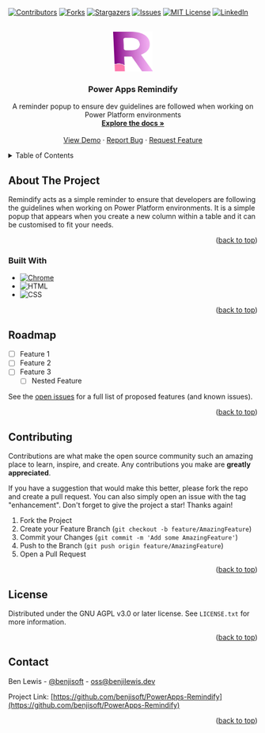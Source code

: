 <!--
SPDX-FileCopyrightText: 2024 Ben Lewis <oss@benjilewis.dev>

SPDX-License-Identifier: MIT
-->

<a name="readme-top"></a>
<!-- Thanks to othneildrew for the *awesome* readme template! -->

[![Contributors][contributors-shield]][contributors-url]
[![Forks][forks-shield]][forks-url]
[![Stargazers][stars-shield]][stars-url]
[![Issues][issues-shield]][issues-url]
[![MIT License][license-shield]][license-url]
[![LinkedIn][linkedin-shield]][linkedin-url]



<!-- PROJECT LOGO -->
<br />
<div align="center">
  <a href="https://github.com/benjisoft/PowerApps-Remindify">
    <img src="Z - Resources/Icon.jpg" alt="Logo" width="80" height="80">
  </a>

<h3 align="center">Power Apps Remindify</h3>

  <p align="center">
    A reminder popup to ensure dev guidelines are followed when working on Power Platform environments
    <br />
    <a href="https://github.com/benjisoft/PowerApps-Remindify"><strong>Explore the docs »</strong></a>
    <br />
    <br />
    <a href="https://github.com/benjisoft/PowerApps-Remindify">View Demo</a>
    ·
    <a href="https://github.com/benjisoft/PowerApps-Remindify/issues">Report Bug</a>
    ·
    <a href="https://github.com/benjisoft/PowerApps-Remindify/issues">Request Feature</a>
  </p>
</div>



<!-- TABLE OF CONTENTS -->
<details>
  <summary>Table of Contents</summary>
  <ol>
    <li>
      <a href="#about-the-project">About The Project</a>
      <ul>
        <li><a href="#built-with">Built With</a></li>
      </ul>
    </li>
    <!-- <li>
      <a href="#getting-started">Getting Started</a>
      <ul>
        <li><a href="#prerequisites">Prerequisites</a></li>
        <li><a href="#installation">Installation</a></li>
      </ul>
    </li>
    <li><a href="#usage">Usage</a></li> -->
    <li><a href="#roadmap">Roadmap</a></li>
    <li><a href="#contributing">Contributing</a></li>
    <li><a href="#license">License</a></li>
    <li><a href="#contact">Contact</a></li>
    <!-- <li><a href="#acknowledgments">Acknowledgments</a></li> -->
  </ol>
</details>



<!-- ABOUT THE PROJECT -->
## About The Project

Remindify acts as a simple reminder to ensure that developers are following the guidelines when working on Power Platform environments. It is a simple popup that appears when you create a new column within a table and it can be customised to fit your needs. 

<!-- [![Product Name Screen Shot][product-screenshot]](https://example.com) -->

<p align="right">(<a href="#readme-top">back to top</a>)</p>



### Built With

* [![Chrome][Chrome]][Chrome-url]
* ![HTML][HTML]
* ![CSS][CSS]

<p align="right">(<a href="#readme-top">back to top</a>)</p>



<!-- GETTING STARTED
## Getting Started

This is an example of how you may give instructions on setting up your project locally.
To get a local copy up and running follow these simple example steps.

### Prerequisites

This is an example of how to list things you need to use the software and how to install them.
* npm
  ```sh
  npm install npm@latest -g
  ```

### Installation

1. Get a free API Key at [https://example.com](https://example.com)
2. Clone the repo
   ```sh
   git clone https://github.com/benjisoft/PowerApps-Remindify.git
   ```
3. Install NPM packages
   ```sh
   npm install
   ```
4. Enter your API in `config.js`
   ```js
   const API_KEY = 'ENTER YOUR API';
   ```

<p align="right">(<a href="#readme-top">back to top</a>)</p>

## Usage

Use this space to show useful examples of how a project can be used. Additional screenshots, code examples and demos work well in this space. You may also link to more resources.

_For more examples, please refer to the [Documentation](https://example.com)_

<p align="right">(<a href="#readme-top">back to top</a>)</p> -->



<!-- ROADMAP -->
## Roadmap

- [ ] Feature 1
- [ ] Feature 2
- [ ] Feature 3
    - [ ] Nested Feature

See the [open issues](https://github.com/benjisoft/PowerApps-Remindify/issues) for a full list of proposed features (and known issues).

<p align="right">(<a href="#readme-top">back to top</a>)</p>



<!-- CONTRIBUTING -->
## Contributing

Contributions are what make the open source community such an amazing place to learn, inspire, and create. Any contributions you make are **greatly appreciated**.

If you have a suggestion that would make this better, please fork the repo and create a pull request. You can also simply open an issue with the tag "enhancement".
Don't forget to give the project a star! Thanks again!

1. Fork the Project
2. Create your Feature Branch (`git checkout -b feature/AmazingFeature`)
3. Commit your Changes (`git commit -m 'Add some AmazingFeature'`)
4. Push to the Branch (`git push origin feature/AmazingFeature`)
5. Open a Pull Request

<p align="right">(<a href="#readme-top">back to top</a>)</p>



<!-- LICENSE -->
## License

Distributed under the GNU AGPL v3.0 or later license. See `LICENSE.txt` for more information.

<p align="right">(<a href="#readme-top">back to top</a>)</p>



<!-- CONTACT -->
## Contact

Ben Lewis - [@benjisoft](https://twitter.com/benjisoft) - oss@benjilewis.dev

Project Link: [https://github.com/benjisoft/PowerApps-Remindify](https://github.com/benjisoft/PowerApps-Remindify)

<p align="right">(<a href="#readme-top">back to top</a>)</p>



<!-- MARKDOWN LINKS & IMAGES -->
<!-- https://www.markdownguide.org/basic-syntax/#reference-style-links -->
[contributors-shield]: https://img.shields.io/github/contributors/benjisoft/PowerApps-Remindify.svg?style=for-the-badge
[contributors-url]: https://github.com/benjisoft/PowerApps-Remindify/graphs/contributors
[forks-shield]: https://img.shields.io/github/forks/benjisoft/PowerApps-Remindify.svg?style=for-the-badge
[forks-url]: https://github.com/benjisoft/PowerApps-Remindify/network/members
[stars-shield]: https://img.shields.io/github/stars/benjisoft/PowerApps-Remindify.svg?style=for-the-badge
[stars-url]: https://github.com/benjisoft/PowerApps-Remindify/stargazers
[issues-shield]: https://img.shields.io/github/issues/benjisoft/PowerApps-Remindify.svg?style=for-the-badge
[issues-url]: https://github.com/benjisoft/PowerApps-Remindify/issues
[license-shield]: https://img.shields.io/github/license/benjisoft/PowerApps-Remindify.svg?style=for-the-badge
[license-url]: https://github.com/benjisoft/PowerApps-Remindify/blob/master/LICENSE.txt
[linkedin-shield]: https://img.shields.io/badge/-LinkedIn-black.svg?style=for-the-badge&logo=linkedin&colorB=555
[linkedin-url]: https://linkedin.com/in/benji-lewis
[product-screenshot]: images/screenshot.png
[Chrome]: https://img.shields.io/badge/next.js-000000?style=for-the-badge&logo=nextdotjs&logoColor=white
[Chrome-url]: https://nextjs.org/
[HTML]: https://img.shields.io/badge/HTML5-E34F26?style=for-the-badge&logo=html5&logoColor=white
[CSS]: https://img.shields.io/badge/CSS3-1572B6?style=for-the-badge&logo=css3&logoColor=white

